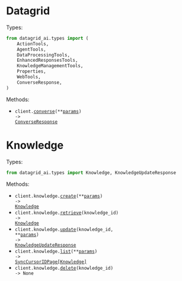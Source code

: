 # Datagrid

Types:

```python
from datagrid_ai.types import (
    ActionTools,
    AgentTools,
    DataProcessingTools,
    EnhancedResponsesTools,
    KnowledgeManagementTools,
    Properties,
    WebTools,
    ConverseResponse,
)
```

Methods:

- <code title="post /converse">client.<a href="./src/datagrid_ai/_client.py">converse</a>(\*\*<a href="src/datagrid_ai/types/client_converse_params.py">params</a>) -> <a href="./src/datagrid_ai/types/converse_response.py">ConverseResponse</a></code>

# Knowledge

Types:

```python
from datagrid_ai.types import Knowledge, KnowledgeUpdateResponse
```

Methods:

- <code title="post /knowledge">client.knowledge.<a href="./src/datagrid_ai/resources/knowledge.py">create</a>(\*\*<a href="src/datagrid_ai/types/knowledge_create_params.py">params</a>) -> <a href="./src/datagrid_ai/types/knowledge.py">Knowledge</a></code>
- <code title="get /knowledge/{knowledge_id}">client.knowledge.<a href="./src/datagrid_ai/resources/knowledge.py">retrieve</a>(knowledge_id) -> <a href="./src/datagrid_ai/types/knowledge.py">Knowledge</a></code>
- <code title="patch /knowledge/{knowledge_id}">client.knowledge.<a href="./src/datagrid_ai/resources/knowledge.py">update</a>(knowledge_id, \*\*<a href="src/datagrid_ai/types/knowledge_update_params.py">params</a>) -> <a href="./src/datagrid_ai/types/knowledge_update_response.py">KnowledgeUpdateResponse</a></code>
- <code title="get /knowledge">client.knowledge.<a href="./src/datagrid_ai/resources/knowledge.py">list</a>(\*\*<a href="src/datagrid_ai/types/knowledge_list_params.py">params</a>) -> <a href="./src/datagrid_ai/types/knowledge.py">SyncCursorIDPage[Knowledge]</a></code>
- <code title="delete /knowledge/{knowledge_id}">client.knowledge.<a href="./src/datagrid_ai/resources/knowledge.py">delete</a>(knowledge_id) -> None</code>
